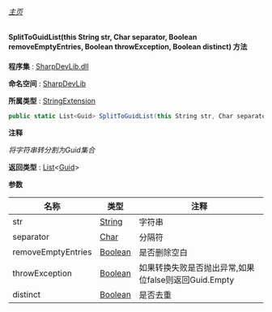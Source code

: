 ###### [主页](./Index.md "主页")

#### SplitToGuidList(this String str, Char separator, Boolean removeEmptyEntries, Boolean throwException, Boolean distinct) 方法

**程序集** : [SharpDevLib.dll](./SharpDevLib.assembly.md "SharpDevLib.dll")

**命名空间** : [SharpDevLib](./SharpDevLib.namespace.md "SharpDevLib")

**所属类型** : [StringExtension](./SharpDevLib.StringExtension.md "StringExtension")

``` csharp
public static List<Guid> SplitToGuidList(this String str, Char separator, Boolean removeEmptyEntries, Boolean throwException, Boolean distinct)
```

**注释**

*将字符串转分割为Guid集合*



**返回类型** : [List](https://learn.microsoft.com/en-us/dotnet/api/system.collections.generic.list-1 "List")\<[Guid](https://learn.microsoft.com/en-us/dotnet/api/system.guid "Guid")\>


**参数**

|名称|类型|注释|
|---|---|---|
|str|[String](https://learn.microsoft.com/en-us/dotnet/api/system.string "String")|字符串|
|separator|[Char](https://learn.microsoft.com/en-us/dotnet/api/system.char "Char")|分隔符|
|removeEmptyEntries|[Boolean](https://learn.microsoft.com/en-us/dotnet/api/system.boolean "Boolean")|是否删除空白|
|throwException|[Boolean](https://learn.microsoft.com/en-us/dotnet/api/system.boolean "Boolean")|如果转换失败是否抛出异常,如果位false则返回Guid.Empty|
|distinct|[Boolean](https://learn.microsoft.com/en-us/dotnet/api/system.boolean "Boolean")|是否去重|


